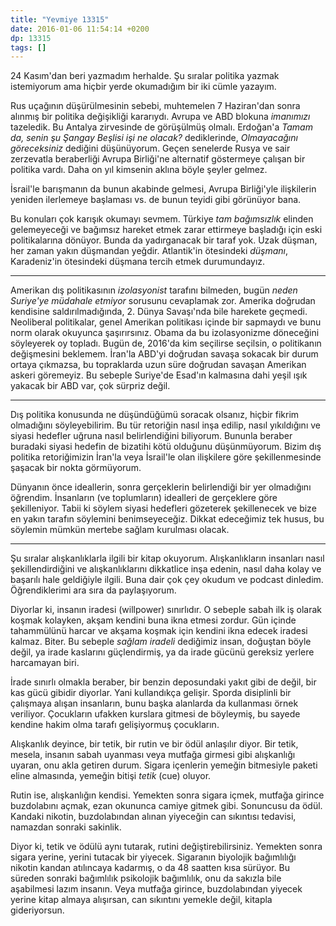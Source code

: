 ```yaml
---
title: "Yevmiye 13315"
date: 2016-01-06 11:54:14 +0200
dp: 13315
tags: []
---
```


24 Kasım'dan beri yazmadım herhalde. Şu sıralar politika yazmak istemiyorum ama
hiçbir yerde okumadığım bir iki cümle yazayım.

Rus uçağının düşürülmesinin sebebi, muhtemelen 7 Haziran'dan sonra alınmış bir
politika değişikliği kararıydı. Avrupa ve ABD blokuna *imanımızı* tazeledik. Bu
Antalya zirvesinde de görüşülmüş olmalı. Erdoğan'a *Tamam da, senin şu Şangay
Beşlisi işi ne olacak?* dediklerinde, *Olmayacağını göreceksiniz* dediğini
düşünüyorum. Geçen senelerde Rusya ve sair zerzevatla beraberliği Avrupa
Birliği'ne alternatif göstermeye çalışan bir politika vardı. Daha on yıl
kimsenin aklına böyle şeyler gelmez.

İsrail'le barışmanın da bunun akabinde gelmesi, Avrupa Birliği'yle ilişkilerin
yeniden ilerlemeye başlaması vs. de bunun teyidi gibi görünüyor bana.

Bu konuları çok karışık okumayı sevmem. Türkiye *tam bağımsızlık* elinden
gelemeyeceği ve bağımsız hareket etmek zarar ettirmeye başladığı için eski
politikalarına dönüyor. Bunda da yadırganacak bir taraf yok. Uzak düşman, her
zaman yakın düşmandan yeğdir. Atlantik'in ötesindeki *düşmanı*, Karadeniz'in
ötesindeki düşmana tercih etmek durumundayız.

-----

Amerikan dış politikasının *izolasyonist* tarafını bilmeden, bugün *neden
Suriye'ye müdahale etmiyor* sorusunu cevaplamak zor. Amerika doğrudan kendisine
saldırılmadığında, 2. Dünya Savaşı'nda bile harekete geçmedi. Neoliberal
politikalar, genel Amerikan politikası içinde bir sapmaydı ve bunu norm olarak
okuyunca şaşırırsınız. Obama da bu izolasyonizme döneceğini söyleyerek oy
topladı. Bugün de, 2016'da kim seçilirse seçilsin, o politikanın değişmesini
beklemem. İran'la ABD'yi doğrudan savaşa sokacak bir durum ortaya çıkmazsa, bu
topraklarda uzun süre doğrudan savaşan Amerikan askeri göremeyiz. Bu sebeple
Suriye'de Esad'ın kalmasına dahi yeşil ışık yakacak bir ABD var, çok sürpriz
değil.

-----

Dış politika konusunda ne düşündüğümü soracak olsanız, hiçbir fikrim olmadığını
söyleyebilirim. Bu tür retoriğin nasıl inşa edilip, nasıl yıkıldığını ve siyasi
hedefler uğruna nasıl belirlendiğini biliyorum. Bununla beraber buradaki siyasi
hedefin de bizatihi kötü olduğunu düşünmüyorum. Bizim dış politika retoriğimizin
İran'la veya İsrail'le olan ilişkilere göre şekillenmesinde şaşacak bir nokta
görmüyorum. 

Dünyanın önce ideallerin, sonra gerçeklerin belirlendiği bir yer olmadığını
öğrendim. İnsanların (ve toplumların) idealleri de gerçeklere göre
şekilleniyor. Tabii ki söylem siyasi hedefleri gözeterek şekillenecek ve bize en
yakın tarafın söylemini benimseyeceğiz. Dikkat edeceğimiz tek husus, bu söylemin
mümkün mertebe sağlam kurulması olacak.

------

Şu sıralar alışkanlıklarla ilgili bir kitap okuyorum. Alışkanlıkların insanları
nasıl şekillendirdiğini ve alışkanlıklarını dikkatlice inşa edenin, nasıl daha
kolay ve başarılı hale geldiğiyle ilgili. Buna dair çok çey okudum ve podcast
dinledim. Öğrendiklerimi ara sıra da paylaşıyorum.

Diyorlar ki, insanın iradesi (willpower) sınırlıdır. O sebeple sabah ilk iş
olarak koşmak kolayken, akşam kendini buna ikna etmesi zordur. Gün içinde
tahammülünü harcar ve akşama koşmak için kendini ikna edecek iradesi
kalmaz. Biter. Bu sebeple *sağlam iradeli* dediğimiz insan, doğuştan böyle
değil, ya irade kaslarını güçlendirmiş, ya da irade gücünü gereksiz yerlere
harcamayan biri.

İrade sınırlı olmakla beraber, bir benzin deposundaki yakıt gibi de değil, bir
kas gücü gibidir diyorlar. Yani kullandıkça gelişir. Sporda disiplinli bir
çalışmaya alışan insanların, bunu başka alanlarda da kullanması örnek
veriliyor. Çocukların ufakken kurslara gitmesi de böyleymiş, bu sayede kendine
hakim olma tarafı gelişiyormuş çocukların.

Alışkanlık deyince, bir tetik, bir rutin ve bir ödül anlaşılır diyor. Bir tetik,
mesela, insanın sabah uyanması veya mutfağa girmesi gibi alışkanlığı uyaran, onu
akla getiren durum. Sigara içenlerin yemeğin bitmesiyle paketi eline almasında,
yemeğin bitişi *tetik* (cue) oluyor.

Rutin ise, alışkanlığın kendisi. Yemekten sonra sigara içmek, mutfağa girince
buzdolabını açmak, ezan okununca camiye gitmek gibi. Sonuncusu da ödül. Kandaki
nikotin, buzdolabından alınan yiyeceğin can sıkıntısı tedavisi, namazdan sonraki
sakinlik.

Diyor ki, tetik ve ödülü aynı tutarak, rutini değiştirebilirsiniz. Yemekten
sonra sigara yerine, yerini tutacak bir yiyecek. Sigaranın biyolojik bağımlılığı
nikotin kandan atılıncaya kadarmış, o da 48 saatten kısa sürüyor. Bu süreden
sonraki bağımlılık psikolojik bağımlılık, onu da sakızla bile aşabilmesi lazım
insanın. Veya mutfağa girince, buzdolabından yiyecek yerine kitap almaya
alışırsan, can sıkıntını yemekle değil, kitapla gideriyorsun. 





